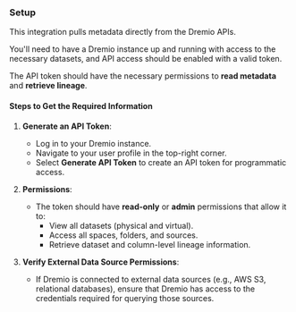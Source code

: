 ### Setup

This integration pulls metadata directly from the Dremio APIs.

You'll need to have a Dremio instance up and running with access to the necessary datasets, and API access should be enabled with a valid token.

The API token should have the necessary permissions to **read metadata** and **retrieve lineage**.

#### Steps to Get the Required Information

1. **Generate an API Token**:

   - Log in to your Dremio instance.
   - Navigate to your user profile in the top-right corner.
   - Select **Generate API Token** to create an API token for programmatic access.

2. **Permissions**:

   - The token should have **read-only** or **admin** permissions that allow it to:
     - View all datasets (physical and virtual).
     - Access all spaces, folders, and sources.
     - Retrieve dataset and column-level lineage information.

3. **Verify External Data Source Permissions**:
   - If Dremio is connected to external data sources (e.g., AWS S3, relational databases), ensure that Dremio has access to the credentials required for querying those sources.

